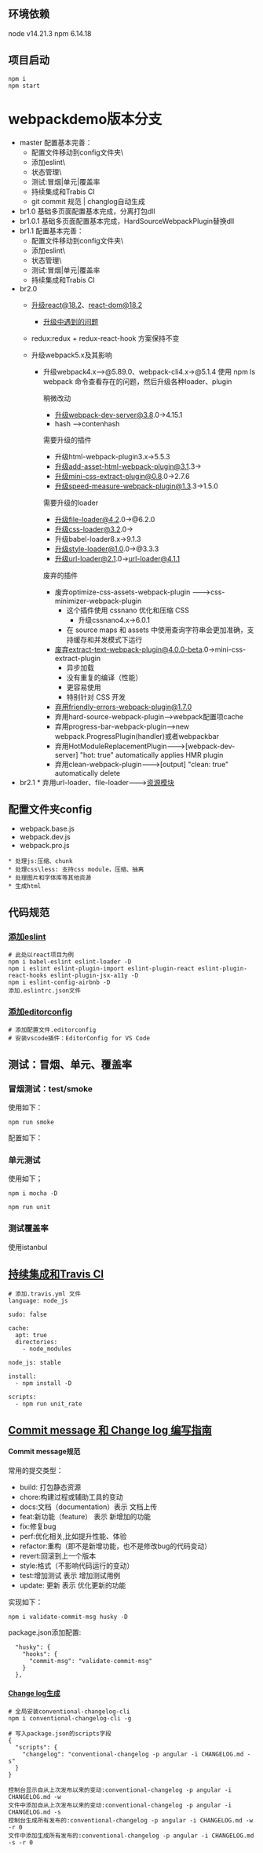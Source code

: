## 环境依赖
node v14.21.3
npm 6.14.18

## 项目启动
```
npm i
npm start
```
# webpackdemo版本分支
* master 配置基本完善：
  * 配置文件移动到config文件夹\
  * 添加eslint\
  * 状态管理\
  * 测试:冒烟|单元|覆盖率
  * 持续集成和Trabis CI
  * git commit 规范 | changlog自动生成
* br1.0 基础多页面配置基本完成，分离打包dll
* br1.0.1 基础多页面配置基本完成，HardSourceWebpackPlugin替换dll
* br1.1 配置基本完善：
  * 配置文件移动到config文件夹\
  * 添加eslint\
  * 状态管理\
  * 测试:冒烟|单元|覆盖率
  * 持续集成和Trabis CI
* br2.0
  * 升级react@18.2、react-dom@18.2
    * [升级中遇到的问题]()
  * redux:redux + redux-react-hook 方案保持不变

  * 升级webpack5.x及其影响
    * 升级webpack4.x-->@5.89.0、webpack-cli4.x->@5.1.4
      使用 npm ls webpack 命令查看存在的问题，然后升级各种loader、plugin
      
      稍微改动
      * 升级webpack-dev-server@3.8.0->4.15.1
      * hash -->contenhash

      需要升级的插件
      * 升级html-webpack-plugin3.x->5.5.3
      * 升级add-asset-html-webpack-plugin@3.1.3->
      * 升级mini-css-extract-plugin@0.8.0->2.7.6
      * 升级speed-measure-webpack-plugin@1.3.3->1.5.0

      需要升级的loader
      * 升级file-loader@4.2.0->@6.2.0
      * 升级css-loader@3.2.0->
      * 升级babel-loader8.x->9.1.3
      * 升级style-loader@1.0.0->@3.3.3
      * 升级url-loader@2.1.0->url-loader@4.1.1

      废弃的插件
      * 废弃optimize-css-assets-webpack-plugin --->css-minimizer-webpack-plugin
          * 这个插件使用 cssnano 优化和压缩 CSS
            * 升级cssnano4.x->6.0.1
          * 在 source maps 和 assets 中使用查询字符串会更加准确，支持缓存和并发模式下运行
      * 废弃extract-text-webpack-plugin@4.0.0-beta.0->mini-css-extract-plugin
          * 异步加载
          * 没有重复的编译（性能）
          * 更容易使用
          * 特别针对 CSS 开发
      * 弃用friendly-errors-webpack-plugin@1.7.0
      * 弃用hard-source-webpack-plugin-->webpack配置项cache
      * 弃用progress-bar-webpack-plugin-->new webpack.ProgressPlugin(handler)或者webpackbar
      * 弃用HotModuleReplacementPlugin--->[webpack-dev-server] "hot: true" automatically applies HMR plugin
      * 弃用clean-webpack-plugin--->[output] "clean: true" automatically delete
* br2.1
      * 弃用url-loader、file-loader--->[资源模块](https://webpack.docschina.org/guides/asset-modules/)

## 配置文件夹config
* webpack.base.js
* webpack.dev.js
* webpack.pro.js
```
* 处理js:压缩、chunk
* 处理css\less: 支持css module，压缩、抽离
* 处理图片和字体库等其他资源
* 生成html
```

## 代码规范

### [添加eslint](https://www.npmjs.com/package/eslint-config-airbnb)
```
# 此处以react项目为例
npm i babel-eslint eslint-loader -D
npm i eslint eslint-plugin-import eslint-plugin-react eslint-plugin-react-hooks eslint-plugin-jsx-a11y -D
npm i eslint-config-airbnb -D
添加.eslintrc.json文件
```

### [添加editorconfig](https://www.jianshu.com/p/fac7dde906cc)
```
# 添加配置文件.editorconfig
# 安装vscode插件：EditorConfig for VS Code
```

## 测试：冒烟、单元、覆盖率

### 冒烟测试：test/smoke

使用如下：
```
npm run smoke
```
配置如下：

### 单元测试
使用如下；
```
npm i mocha -D

npm run unit
```
### 测试覆盖率

使用istanbul

## [持续集成和Travis CI](https://www.travis-ci.org/)

```
# 添加.travis.yml 文件
language: node_js

sudo: false

cache:
  apt: true
  directories:
    - node_modules

node_js: stable

install:
  - npm install -D

scripts:
  - npm run unit_rate

```


## [Commit message 和 Change log 编写指南](http://www.ruanyifeng.com/blog/2016/01/commit_message_change_log.html)

#### Commit message规范
常用的提交类型：
* build: 打包静态资源
* chore:构建过程或辅助工具的变动
* docs:文档（documentation）表示 文档上传
* feat:新功能（feature） 表示 新增加的功能
* fix:修复bug
* perf:优化相关,比如提升性能、体验
* refactor:重构（即不是新增功能，也不是修改bug的代码变动）
* revert:回滚到上一个版本
* style:格式（不影响代码运行的变动）
* test:增加测试 表示 增加测试用例
* update: 更新 表示 优化更新的功能

实现如下：
```
npm i validate-commit-msg husky -D
```
package.json添加配置:
```
  "husky": {
    "hooks": {
      "commit-msg": "validate-commit-msg"
    }
  },
```

#### [Change log生成](https://www.npmjs.com/package/conventional-changelog-cli)


```
# 全局安装conventional-changelog-cli
npm i conventional-changelog-cli -g

# 写入package.json的scripts字段
{
  "scripts": {
    "changelog": "conventional-changelog -p angular -i CHANGELOG.md -s"
  }
}

控制台显示自从上次发布以来的变动:conventional-changelog -p angular -i CHANGELOG.md -w
文件中添加自从上次发布以来的变动:conventional-changelog -p angular -i CHANGELOG.md -s
控制台生成所有发布的:conventional-changelog -p angular -i CHANGELOG.md -w -r 0
文件中添加生成所有发布的:conventional-changelog -p angular -i CHANGELOG.md -s -r 0
```
